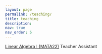 ```yaml
---
layout: page
permalink: /teaching/
title: teaching
description: 
nav: true
nav_order: 5
---
```

[Linear Algebra I (MATA22)](/mata22) Teacher Assistant 